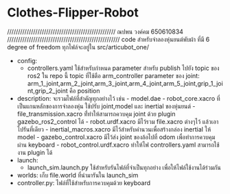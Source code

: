 # Clothes-Flipper-Robot
//////////////////////////////////////////////////
ณปพน วงค์คม 650610834
////////////////////////////////////////////////////
code สำหรับจำลองหุ่นยนต์พับผ้า ที่มี 6 degree of freedom
ทุกไฟล์จะอยู่ใน src/articubot_one/
- config:
    - controllers.yaml ใช้สำหรับกำหนด parameter สำหรับ publish ไปยัง topic ของ ros2 ใน repo นี้ topic ที่ใช้ตือ arm_controller parameter ของ joint: arm_1_joint,arm_2_joint,arm_3_joint,arm_4_joint,arm_5_joint,grip_1_joint,grip_2_joint คือ position
- description:
    จะรวมไฟล์ที่สำคัญทุกอย่างไว้ เช่น
      - model.dae 
      - robot_core.xacro ที่เป็นแกนหลักของการจำลองหุ่น ใช้ปรับ joint,model และ inertial ของหุ่นยนต์
      - file_transmission.xacro ที่่ทำให้สามารถควบคุม joint ด้วย plugin gazebo_ros2_control ได้
      - robot.urdf.xacro มีไว้รวม file.xacro ต่างๆไว้ แล้วเอาไปรันที่เดียว
      - inertial_macros.xacro มีไว้สำหรับคำนวนเพื่อสร้างกล่อง inertial ให้ model
      - gazebo_control.xacro มีไว้ส่ง joint ของล้อไปที่ odom เพื่อทำการควบคุมผ่าน keyboard
      - robot_control.urdf.xacro ทำให้ไฟ controllers.yaml สามารถใช้งาน plugin ได้
- launch:
    - launch_sim.launch.py ใช้สำหรับรันไฟล์ที่จำเป็นทุกอย่าง เพื่อให้ไฟล์ใช้งานได้ร่วมกัน
- worlds:
    เก็บ file.world ที่นำมารันใน launch_sim
- controller.py:
    ไฟล์ที่ใช้สำหรับการควบคุมด้วย keyboard
      
